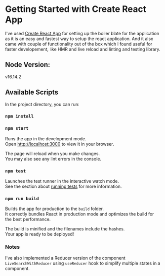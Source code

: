 # Getting Started with Create React App

I've used [Create React App](https://github.com/facebook/create-react-app) for setting up the boiler blate for the application as it is an easy and fastest way to setup the react application. And it also came with couple of functionality out of the box which I found useful for faster developement, like HMR and live reload and linting and testing library.

## Node Version:

v16.14.2

## Available Scripts

In the project directory, you can run:

### `npm install`

### `npm start`

Runs the app in the development mode.\
Open [http://localhost:3000](http://localhost:3000) to view it in your browser.

The page will reload when you make changes.\
You may also see any lint errors in the console.

### `npm test`

Launches the test runner in the interactive watch mode.\
See the section about [running tests](https://facebook.github.io/create-react-app/docs/running-tests) for more information.

### `npm run build`

Builds the app for production to the `build` folder.\
It correctly bundles React in production mode and optimizes the build for the best performance.

The build is minified and the filenames include the hashes.\
Your app is ready to be deployed!

### Notes

I've also implemented a Reducer version of the component `LiveSearchWithReducer` using `useReducer` hook to simplify multiple states in a component.
